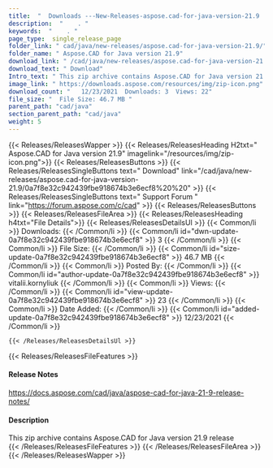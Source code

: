 ```yaml
---
title:  "  Downloads ---New-Releases-aspose.cad-for-java-version-21.9 . " 
description:  "    . " 
keywords:  "    . " 
page_type:  single_release_page
folder_link: " cad/java/new-releases/aspose.cad-for-java-version-21.9/"
folder_name: " Aspose.CAD for Java version 21.9"
download_link: " /cad/java/new-releases/aspose.cad-for-java-version-21.9/0a7f8e32c942439fbe918674b3e6ecf8"
download_text: " Download"
Intro_text: " This zip archive contains Aspose.CAD for Java version 21.9 release"
image_link: " https://downloads.aspose.com/resources/img/zip-icon.png"
download_count: "   12/23/2021  Downloads: 3  Views: 22"
file_size: "  File Size: 46.7 MB "
parent_path: "cad/java"
section_parent_path: "cad/java"
weight: 5 
---
```


{{< Releases/ReleasesWapper >}}
  {{< Releases/ReleasesHeading H2txt=" Aspose.CAD for Java version 21.9" imagelink="/resources/img/zip-icon.png">}}
  {{< Releases/ReleasesButtons >}}
    {{< Releases/ReleasesSingleButtons text=" Download" link="/cad/java/new-releases/aspose.cad-for-java-version-21.9/0a7f8e32c942439fbe918674b3e6ecf8%20%20" >}}
    {{< Releases/ReleasesSingleButtons text=" Support Forum " link="https://forum.aspose.com/c/cad" >}}
  {{< Releases/ReleasesButtons >}}
  {{< Releases/ReleasesFileArea >}}
    {{< Releases/ReleasesHeading h4txt="File Details">}}
    {{< Releases/ReleasesDetailsUl >}}
            {{< Common/li  >}} Downloads: {{< /Common/li >}} 
      {{< Common/li id="dwn-update-0a7f8e32c942439fbe918674b3e6ecf8" >}} 3 {{< /Common/li >}} 
      {{< Common/li  >}} File Size: {{< /Common/li >}} 
      {{< Common/li id="size-update-0a7f8e32c942439fbe918674b3e6ecf8" >}} 46.7 MB {{< /Common/li >}} 
      {{< Common/li  >}} Posted By: {{< /Common/li >}} 
      {{< Common/li id="author-update-0a7f8e32c942439fbe918674b3e6ecf8" >}} vitalii.kornyliuk {{< /Common/li >}} 
      {{< Common/li  >}} Views: {{< /Common/li >}} 
      {{< Common/li id="view-update-0a7f8e32c942439fbe918674b3e6ecf8" >}} 23 {{< /Common/li >}} 
      {{< Common/li  >}} Date Added: {{< /Common/li >}} 
      {{< Common/li id="added-update-0a7f8e32c942439fbe918674b3e6ecf8" >}} 12/23/2021 {{< /Common/li >}} 

    {{< /Releases/ReleasesDetailsUl >}}

  {{< Releases/ReleasesFileFeatures >}}
      <h4>Release Notes</h4><div><a href="https://docs.aspose.com/cad/java/aspose-cad-for-java-21-9-release-notes/">https://docs.aspose.com/cad/java/aspose-cad-for-java-21-9-release-notes/</a></div><h4>Description</h4><div class="HTMLDescription">This zip archive contains Aspose.CAD for Java version 21.9 release</div>
  {{< /Releases/ReleasesFileFeatures >}}
 {{< /Releases/ReleasesFileArea >}}
{{< /Releases/ReleasesWapper >}}


